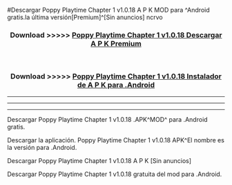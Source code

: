 #Descargar Poppy Playtime Chapter 1 v1.0.18  A P K MOD para ^Android gratis.la última versión[Premium]^[Sin anuncios] ncrvo



<div align="center">
<h3>Download >>>>> <a href="https://es-web.web.app/?es= Poppy Playtime Chapter 1 v1.0.18 ">Poppy Playtime Chapter 1 v1.0.18  Descargar A P K Premium</a></h3><br>

<h3>Download >>>>> <a href="https://es-web.web.app/?es= Poppy Playtime Chapter 1 v1.0.18 ">Poppy Playtime Chapter 1 v1.0.18  Instalador de A P K para .Android</a></h3>
</div>


----------------------------------------------------------

----------------------------------------------------------

----------------------------------------------------------

Descargar Poppy Playtime Chapter 1 v1.0.18  .APK^MOD^ para .Android gratis.

Descargar la aplicación. Poppy Playtime Chapter 1 v1.0.18  APK^El nombre es la versión para .Android.

Descargar Poppy Playtime Chapter 1 v1.0.18  A P K [Sin anuncios]

Descargar Poppy Playtime Chapter 1 v1.0.18  gratuita del mod para .Android.